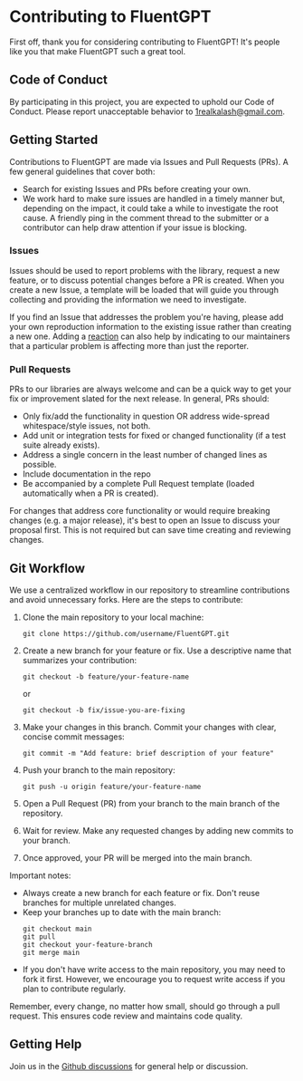 # Contributing to FluentGPT

First off, thank you for considering contributing to FluentGPT! It's people like you that make FluentGPT such a great tool.

## Code of Conduct

By participating in this project, you are expected to uphold our Code of Conduct. Please report unacceptable behavior to 1realkalash@gmail.com.

## Getting Started

Contributions to FluentGPT are made via Issues and Pull Requests (PRs). A few general guidelines that cover both:

- Search for existing Issues and PRs before creating your own.
- We work hard to make sure issues are handled in a timely manner but, depending on the impact, it could take a while to investigate the root cause. A friendly ping in the comment thread to the submitter or a contributor can help draw attention if your issue is blocking.

### Issues

Issues should be used to report problems with the library, request a new feature, or to discuss potential changes before a PR is created. When you create a new Issue, a template will be loaded that will guide you through collecting and providing the information we need to investigate.

If you find an Issue that addresses the problem you're having, please add your own reproduction information to the existing issue rather than creating a new one. Adding a [reaction](https://github.blog/2016-03-10-add-reactions-to-pull-requests-issues-and-comments/) can also help by indicating to our maintainers that a particular problem is affecting more than just the reporter.

### Pull Requests

PRs to our libraries are always welcome and can be a quick way to get your fix or improvement slated for the next release. In general, PRs should:

- Only fix/add the functionality in question OR address wide-spread whitespace/style issues, not both.
- Add unit or integration tests for fixed or changed functionality (if a test suite already exists).
- Address a single concern in the least number of changed lines as possible.
- Include documentation in the repo
- Be accompanied by a complete Pull Request template (loaded automatically when a PR is created).

For changes that address core functionality or would require breaking changes (e.g. a major release), it's best to open an Issue to discuss your proposal first. This is not required but can save time creating and reviewing changes.

## Git Workflow

We use a centralized workflow in our repository to streamline contributions and avoid unnecessary forks. Here are the steps to contribute:

1. Clone the main repository to your local machine:
   ```
   git clone https://github.com/username/FluentGPT.git
   ```

2. Create a new branch for your feature or fix. Use a descriptive name that summarizes your contribution:
   ```
   git checkout -b feature/your-feature-name
   ```
   or
   ```
   git checkout -b fix/issue-you-are-fixing
   ```

3. Make your changes in this branch. Commit your changes with clear, concise commit messages:
   ```
   git commit -m "Add feature: brief description of your feature"
   ```

4. Push your branch to the main repository:
   ```
   git push -u origin feature/your-feature-name
   ```

5. Open a Pull Request (PR) from your branch to the main branch of the repository.

6. Wait for review. Make any requested changes by adding new commits to your branch.

7. Once approved, your PR will be merged into the main branch.

Important notes:
- Always create a new branch for each feature or fix. Don't reuse branches for multiple unrelated changes.
- Keep your branches up to date with the main branch:
  ```
  git checkout main
  git pull
  git checkout your-feature-branch
  git merge main
  ```
- If you don't have write access to the main repository, you may need to fork it first. However, we encourage you to request write access if you plan to contribute regularly.

Remember, every change, no matter how small, should go through a pull request. This ensures code review and maintains code quality.

## Getting Help

Join us in the [Github discussions](https://github.com/realkalash/fluent_gpt_app/discussions) for general help or discussion.
